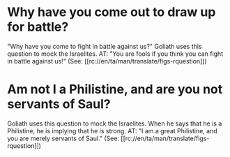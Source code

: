 # Why have you come out to draw up for battle?

"Why have you come to fight in battle against us?" Goliath uses this question to mock the Israelites. AT: "You are fools if you think you can fight in battle against us!" (See: [[rc://en/ta/man/translate/figs-rquestion]])

# Am not I a Philistine, and are you not servants of Saul?

Goliath uses this question to mock the Israelites. When he says that he is a Philistine, he is implying that he is strong. AT: "I am a great Philistine, and you are merely servants of Saul." (See: [[rc://en/ta/man/translate/figs-rquestion]])

